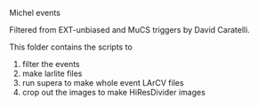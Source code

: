 Michel events

Filtered from EXT-unbiased and MuCS triggers by David Caratelli.

This folder contains the scripts to 
  1. filter the events
  2. make larlite files
  3. run supera to make whole event LArCV files
  4. crop out the images to make HiResDivider images


